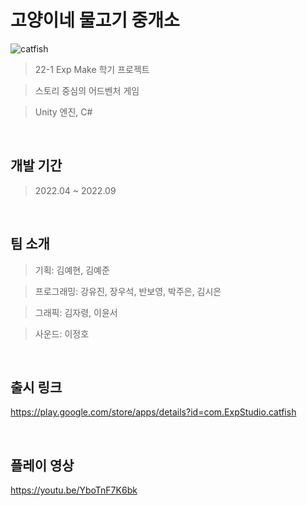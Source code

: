 # 고양이네 물고기 중개소

![catfish](https://github.com/user-attachments/assets/b4457a55-5f7e-45fa-9d06-7371c716110f)

>22-1 Exp Make 학기 프로젝트

>스토리 중심의 어드벤처 게임

>Unity 엔진, C#
<br/>

## 개발 기간

>2022.04 ~ 2022.09
<br/>

## 팀 소개

>기획: 김예현, 김예준

>프로그래밍: 강유진, 장우석, 반보영, 박주은, 김시은

>그래픽: 김자령, 이윤서

>사운드: 이정호
<br/>


## 출시 링크
https://play.google.com/store/apps/details?id=com.ExpStudio.catfish

<br/>

## 플레이 영상

https://youtu.be/YboTnF7K6bk
